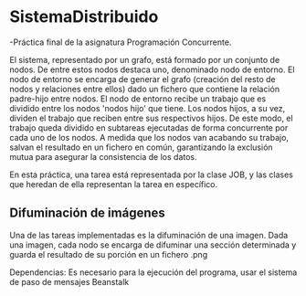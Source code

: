 # SistemaDistribuido 
-Práctica final de la asignatura Programación Concurrente.

El sistema, representado por un grafo, está formado por un conjunto de nodos. De entre estos nodos destaca uno, denominado nodo de entorno. El nodo de entorno se encarga de generar el grafo (creación del resto de nodos y relaciones entre ellos) dado un fichero que contiene la relación padre-hijo entre nodos. El nodo de entorno recibe un trabajo que es dividido entre los nodos 'nodos hijo' que tiene. Los nodos hijos, a su vez, dividen el trabajo que reciben entre sus respectivos hijos. De este modo, el trabajo queda dividido en subtareas ejecutadas de forma concurrente por cada uno de los nodos. A medida que los nodos van acabando su trabajo, salvan el resultado en un fichero en común, garantizando la exclusión mutua para asegurar la consistencia de los datos.

En esta práctica, una tarea está representada por la clase JOB, y las clases que heredan de ella representan la tarea en específico.

Difuminación de imágenes
------------------------
Una de las tareas implementadas es la difuminación de una imagen. Dada una imagen, cada nodo se encarga de difuminar una sección determinada y guarda el resultado de su porción en un fichero .png

Dependencias: Es necesario para la ejecución del programa, usar el sistema de paso de mensajes Beanstalk
